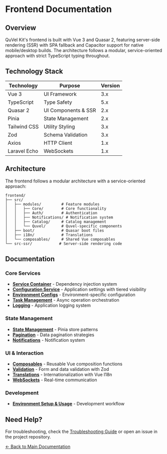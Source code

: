 # Frontend Documentation

## Overview

QuVel Kit's frontend is built with Vue 3 and Quasar 2, featuring server-side rendering (SSR) with SPA fallback and Capacitor support for native mobile/desktop builds. The architecture follows a modular, service-oriented approach with strict TypeScript typing throughout.

## Technology Stack

| Technology | Purpose | Version |
|------------|---------|--------|
| Vue 3 | UI Framework | 3.x |
| TypeScript | Type Safety | 5.x |
| Quasar 2 | UI Components & SSR | 2.x |
| Pinia | State Management | 2.x |
| Tailwind CSS | Utility Styling | 3.x |
| Zod | Schema Validation | 3.x |
| Axios | HTTP Client | 1.x |
| Laravel Echo | WebSockets | 1.x |

## Architecture

The frontend follows a modular architecture with a service-oriented approach:

```text
frontend/
├── src/
│   ├── modules/         # Feature modules
│   │   ├── Core/        # Core functionality
│   │   ├── Auth/        # Authentication
│   │   ├── Notifications/ # Notification system
│   │   ├── Catalog/     # Catalog management
│   │   └── Quvel/       # Quvel-specific components
│   ├── boot/            # Quasar boot files
│   ├── i18n/            # Translations
│   └── composables/     # Shared Vue composables
└── src-ssr/            # Server-side rendering code
```

## Documentation

### Core Services

- **[Service Container](./frontend-service-container.md)** - Dependency injection system
- **[Configuration Service](./frontend-config-service.md)** - Application settings with tiered visibility
- **[Environment Configs](./frontend-env-configs.md)** - Environment-specific configuration
- **[Task Management](./frontend-task-management.md)** - Async operation orchestration
- **[Logging](./frontend-logging.md)** - Application logging system

### State Management

- **[State Management](./frontend-state-management.md)** - Pinia store patterns
- **[Pagination](./frontend-pagination.md)** - Data pagination strategies
- **[Notifications](./frontend-notifications.md)** - Notification system

### UI & Interaction

- **[Composables](./frontend-composables.md)** - Reusable Vue composition functions
- **[Validation](./frontend-validation.md)** - Form and data validation with Zod
- **[Translations](./frontend-translations.md)** - Internationalization with Vue I18n
- **[WebSockets](./frontend-websockets.md)** - Real-time communication

### Development

- **[Environment Setup & Usage](./frontend-usage.md)** - Development workflow

## Need Help?

For troubleshooting, check the [Troubleshooting Guide](../troubleshooting.md) or open an issue in the project repository.

[← Back to Main Documentation](../README.md)
